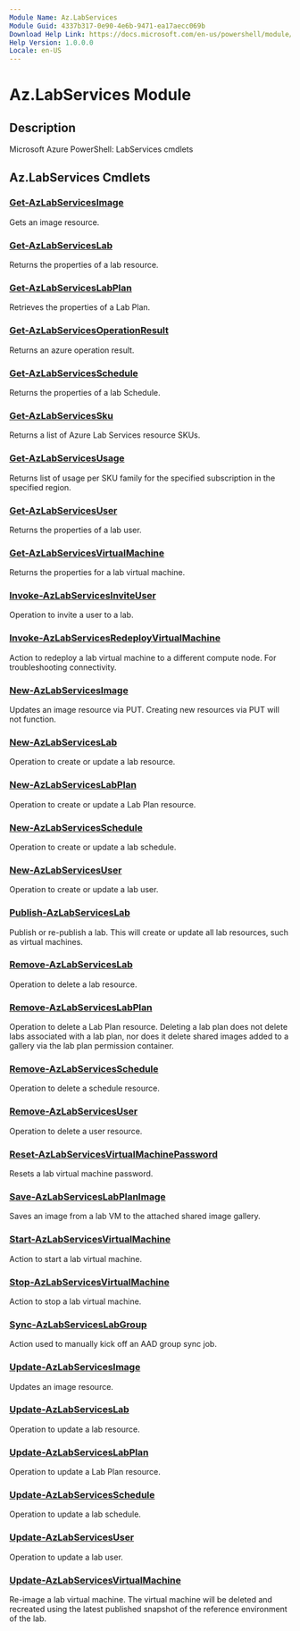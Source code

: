 ```yaml
---
Module Name: Az.LabServices
Module Guid: 4337b317-0e90-4e6b-9471-ea17aecc069b
Download Help Link: https://docs.microsoft.com/en-us/powershell/module/az.labservices
Help Version: 1.0.0.0
Locale: en-US
---
```


# Az.LabServices Module
## Description
Microsoft Azure PowerShell: LabServices cmdlets

## Az.LabServices Cmdlets
### [Get-AzLabServicesImage](Get-AzLabServicesImage.md)
Gets an image resource.

### [Get-AzLabServicesLab](Get-AzLabServicesLab.md)
Returns the properties of a lab resource.

### [Get-AzLabServicesLabPlan](Get-AzLabServicesLabPlan.md)
Retrieves the properties of a Lab Plan.

### [Get-AzLabServicesOperationResult](Get-AzLabServicesOperationResult.md)
Returns an azure operation result.

### [Get-AzLabServicesSchedule](Get-AzLabServicesSchedule.md)
Returns the properties of a lab Schedule.

### [Get-AzLabServicesSku](Get-AzLabServicesSku.md)
Returns a list of Azure Lab Services resource SKUs.

### [Get-AzLabServicesUsage](Get-AzLabServicesUsage.md)
Returns list of usage per SKU family for the specified subscription in the specified region.

### [Get-AzLabServicesUser](Get-AzLabServicesUser.md)
Returns the properties of a lab user.

### [Get-AzLabServicesVirtualMachine](Get-AzLabServicesVirtualMachine.md)
Returns the properties for a lab virtual machine.

### [Invoke-AzLabServicesInviteUser](Invoke-AzLabServicesInviteUser.md)
Operation to invite a user to a lab.

### [Invoke-AzLabServicesRedeployVirtualMachine](Invoke-AzLabServicesRedeployVirtualMachine.md)
Action to redeploy a lab virtual machine to a different compute node.
For troubleshooting connectivity.

### [New-AzLabServicesImage](New-AzLabServicesImage.md)
Updates an image resource via PUT.
Creating new resources via PUT will not function.

### [New-AzLabServicesLab](New-AzLabServicesLab.md)
Operation to create or update a lab resource.

### [New-AzLabServicesLabPlan](New-AzLabServicesLabPlan.md)
Operation to create or update a Lab Plan resource.

### [New-AzLabServicesSchedule](New-AzLabServicesSchedule.md)
Operation to create or update a lab schedule.

### [New-AzLabServicesUser](New-AzLabServicesUser.md)
Operation to create or update a lab user.

### [Publish-AzLabServicesLab](Publish-AzLabServicesLab.md)
Publish or re-publish a lab.
This will create or update all lab resources, such as virtual machines.

### [Remove-AzLabServicesLab](Remove-AzLabServicesLab.md)
Operation to delete a lab resource.

### [Remove-AzLabServicesLabPlan](Remove-AzLabServicesLabPlan.md)
Operation to delete a Lab Plan resource.
Deleting a lab plan does not delete labs associated with a lab plan, nor does it delete shared images added to a gallery via the lab plan permission container.

### [Remove-AzLabServicesSchedule](Remove-AzLabServicesSchedule.md)
Operation to delete a schedule resource.

### [Remove-AzLabServicesUser](Remove-AzLabServicesUser.md)
Operation to delete a user resource.

### [Reset-AzLabServicesVirtualMachinePassword](Reset-AzLabServicesVirtualMachinePassword.md)
Resets a lab virtual machine password.

### [Save-AzLabServicesLabPlanImage](Save-AzLabServicesLabPlanImage.md)
Saves an image from a lab VM to the attached shared image gallery.

### [Start-AzLabServicesVirtualMachine](Start-AzLabServicesVirtualMachine.md)
Action to start a lab virtual machine.

### [Stop-AzLabServicesVirtualMachine](Stop-AzLabServicesVirtualMachine.md)
Action to stop a lab virtual machine.

### [Sync-AzLabServicesLabGroup](Sync-AzLabServicesLabGroup.md)
Action used to manually kick off an AAD group sync job.

### [Update-AzLabServicesImage](Update-AzLabServicesImage.md)
Updates an image resource.

### [Update-AzLabServicesLab](Update-AzLabServicesLab.md)
Operation to update a lab resource.

### [Update-AzLabServicesLabPlan](Update-AzLabServicesLabPlan.md)
Operation to update a Lab Plan resource.

### [Update-AzLabServicesSchedule](Update-AzLabServicesSchedule.md)
Operation to update a lab schedule.

### [Update-AzLabServicesUser](Update-AzLabServicesUser.md)
Operation to update a lab user.

### [Update-AzLabServicesVirtualMachine](Update-AzLabServicesVirtualMachine.md)
Re-image a lab virtual machine.
The virtual machine will be deleted and recreated using the latest published snapshot of the reference environment of the lab.

